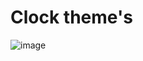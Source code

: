 # Clock theme's

![image](https://github.com/AZRAELSANTI/Clock-idea/assets/83638372/461f280e-290c-4aae-b47e-af6014608f3c)
